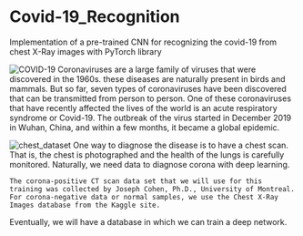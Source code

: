 # Covid-19_Recognition
Implementation of a pre-trained CNN for recognizing the covid-19 from chest X-Ray images with PyTorch library

![COVID-19](https://user-images.githubusercontent.com/85555218/127903018-7cd2ee42-7e15-4988-88ee-7ad6addfc347.png)
Coronaviruses are a large family of viruses that were discovered in the 1960s. these diseases are naturally present in birds and mammals. But so far, seven types of coronaviruses have been discovered that can be transmitted from person to person. One of these coronaviruses that have recently affected the lives of the world is an acute respiratory syndrome or Covid-19. The outbreak of the virus started in December 2019 in Wuhan, China, and within a few months, it became a global epidemic.

![chest_dataset](https://user-images.githubusercontent.com/85555218/127903321-afd46702-a945-4d69-af17-01596cf4ff6d.png)
One way to diagnose the disease is to have a chest scan. That is, the chest is photographed and the health of the lungs is carefully monitored.
Naturally, we need data to diagnose corona with deep learning. 
      
    The corona-positive CT scan data set that we will use for this training was collected by Joseph Cohen, Ph.D., University of Montreal.
    For corona-negative data or normal samples, we use the Chest X-Ray Images database from the Kaggle site. 

Eventually, we will have a database in which we can train a deep network.
